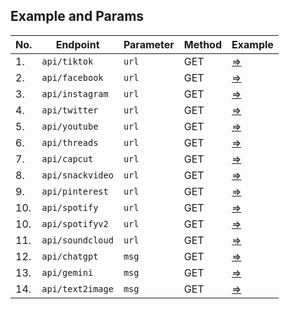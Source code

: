 ## Example and Params

| No. | Endpoint         | Parameter | Method | Example |
|-----|------------------|-----------------|--------|---------|
| 1.  | `api/tiktok`     | `url`            | GET    | [=>](https://simple-rest-api-rs.vercel.app/api/tiktok?url=https://vm.tiktok.com/ZS2atUtMp) |
| 2.  | `api/facebook`   | `url`            | GET    | [=>](https://simple-rest-api-rs.vercel.app/api/facebook?url=https://www.facebook.com/reel/2247364378937868/?mibextid=rS40aB7S9Ucbxw6v) |
| 3.  | `api/instagram`  | `url`            | GET    | [=>](https://simple-rest-api-rs.vercel.app/api/instagram?url=https://www.instagram.com/reel/C-sCl6Kp4Q0/?igsh=YzljYTk1ODg3Zg==) |
| 4.  | `api/twitter`    | `url`            | GET    | [=>](https://simple-rest-api-rs.vercel.app/api/twitter?url=https://x.com/jakeshieldsajj/status/1825665474287513629) |
| 5.  | `api/youtube`    | `url`            | GET    | [=>](https://simple-rest-api-rs.vercel.app/api/youtube?url=https://youtu.be/TicGJQqrq2M?si=19T6emrwmT5N_Nw8) |
| 6.  | `api/threads`    | `url`            | GET    | [=>](https://simple-rest-api-rs.vercel.app/api/threads?url=https://www.threads.net/@bagikertas/post/C_nwceJpfsd?xmt=AQGz4lrsqVUqdfXHgmq-hSJ4EBw8RJaZvUWK1uofwQzGMg) |
| 7.  | `api/capcut`    | `url`            | GET    | [=>](https://simple-rest-api-rs.vercel.app/api/capcut?url=https://www.capcut.com/template-detail/7073057900096195841?template_id=7073057900096195841&language=in&region=ID) |
| 8.  | `api/snackvideo`    | `url`            | GET    | [=>](https://simple-rest-api-rs.vercel.app/api/snackvideo?url=https://www.snackvideo.com/@DGFootball/video/5195052276352746937) |
| 9.  | `api/pinterest`    | `url`            | GET    | [=>](https://simple-rest-api-rs.vercel.app/api/pinterest?url=https://pin.it/7MW9Nxqho) |
| 10.  | `api/spotify`    | `url`            | GET    | [=>](https://simple-rest-api-rs.vercel.app/api/spotify?url=https://open.spotify.com/track/1Ng9fMWIR9BvnWPCOVHzfB?si=j8lZksoFRjaeWzb84lt3iw) |
| 10.  | `api/spotifyv2`    | `url`            | GET    | [=>](https://simple-rest-api-rs.vercel.app/api/spotifyv2?url=https://open.spotify.com/track/156IehL7h45TLO3OvVHPVw?si=44VQ5ojvS1G71EwnKN-Cdw) |
| 11.  | `api/soundcloud`    | `url`            | GET    | [=>](https://simple-rest-api-rs.vercel.app/api/soundcloud?url=https://m.soundcloud.com/saputra-effendi-802578673/lewat-angin-wengi) |
| 12.  | `api/chatgpt`    | `msg`            | GET    | [=>](https://simple-rest-api-rs.vercel.app/api/chatgpt?msg=who%20are%20you) |
| 13.  | `api/gemini`    | `msg`            | GET    | [=>](https://simple-rest-api-rs.vercel.app/api/gemini?msg=who%20are%20you) |
| 14.  | `api/text2image` | `msg`            | GET    | [=>](https://simple-rest-api-rs.vercel.app/api/text2image?msg=Describe%20the%20atmosphere%20of%20a%20beach%20at%20sunset,%20with%20an%20orange,%20red%20and%20purple%20sky.%20Add%20the%20silhouette%20of%20a%20coconut%20tree%20and%20waves%20glistening%20in%20the%20evening%20light.) |
